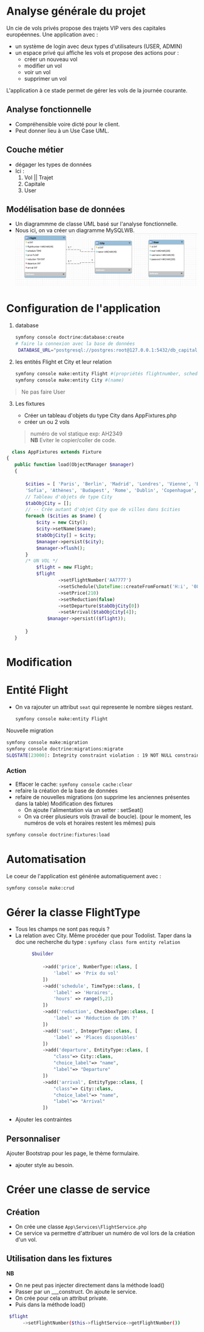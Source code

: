 # Analyse générale du projet
Un cie de vols privés propose des trajets VIP vers des capitales européennes.
Une application avec :
- un système de login avec deux types d'utilisateurs (USER, ADMIN)
- un espace privé qui affiche les vols et propose des actions pour :
  - créer un nouveau vol
  - modifier un vol
  - voir un vol
  - supprimer un vol

L'application à ce stade permet de gérer les vols de la journée courante.

## Analyse fonctionnelle

- Compréhensible voire dicté pour le client.
- Peut donner lieu à un Use Case UML.

## Couche métier
- dégager les types de données
- Ici : 
    1. Vol || Trajet
    2. Capitale
    3. User
## Modélisation base de données
- Un diagrammme de classe UML basé sur l'analyse fonctionnelle.
- Nous ici, on va créer un diagramme MySQLWB.
 ![Diagram](/diagram.png)

# Configuration de l'application 
1. database 
   
   ```bash
   symfony console doctrine:database:create
   # faire la connexion avec la base de données
    DATABASE_URL="postgresql://postgres:root@127.0.0.1:5432/db_capital_airways"
   ```
2. les entités Flight et City et leur relation
   ```bash
   symfony console make:entity Flight #(propriétés flightnumber, schedule, price, reduction)
   symfony console make:entity City #(name)
   ```
 > Ne pas faire User

3. Les fixtures 
   
   - Créer un tableau d'objets du type City dans AppFixtures.php
   - créer un ou 2 vols
    > numéro de vol statique exp: AH2349  
__NB__ Eviter le copier/coller de code.
 ```php
   class AppFixtures extends Fixture
{
    public function load(ObjectManager $manager)
    {
       
        $cities = [ 'Paris', 'Berlin', 'Madrid', 'Londres', 'Vienne', 'Bruxelles', 
        'Sofia', 'Athènes', 'Budapest', 'Rome', 'Dublin', 'Copenhague', 'Amsterdam', 'Varsovie', 'Prague'];
        // Tableau d'objets de type City
        $tabObjCity = [];
        // -- Crée autant d'objet City que de villes dans $cities
        foreach ($cities as $name) {
            $city = new City();
            $city->setName($name);
            $tabObjCity[] = $city;
            $manager->persist($city);
            $manager->flush();
        }
        /* UN VOL */
            $flight = new Flight;
            $flight
                    ->setFlightNumber('AA7777')
                    ->setSchedule(\DateTime::createFromFormat('H:i', '08:00'))
                    ->setPrice(210)
                    ->setReduction(false)
                    ->setDeparture($tabObjCity[0])
                    ->setArrival($tabObjCity[4]);
                $manager->persist(($flight));

        }
    }

 ```
# Modification 
# Entité Flight

- On va rajouter un attribut `seat` qui represente le nombre sièges restant.
  ```bash
  symfony console make:entity Flight
  ```
Nouvelle migration   
```bash
symfony console make:migration
symfony console doctrine:migrations:migrate
SLQSTATE[23000]: Integrity constraint violation : 19 NOT NULL constraint failed: flight.seat
```

### Action 
- Effacer le cache: `symfony console cache:clear`
- refaire la création de la base de données
- refaire de nouvelles migrations (on supprime les anciennes présentes dans la table)
Modification des fixtures  
  - On ajoute l'alimentation via un setter : setSeat()
  - On va créer plusieurs vols (travail de boucle).
  (pour le moment, les numéros de vols et horaires restent les mêmes) 
puis 
```bash
symfony console doctrine:fixtures:load
```
# Automatisation
Le coeur de l'application est générée automatiquement avec :
```bash
symfony console make:crud
```
# Gérer la classe FlightType
- Tous les champs ne sont pas requis ?
- La relation avec City. Même procéder que pour Todolist. Taper dans la doc une recherche du type : `symfony class form entity relation`
  ```php
        $builder
            
            ->add('price', NumberType::class, [
                'label' => 'Prix du vol'
            ])
            ->add('schedule', TimeType::class, [
                'label' => 'Horaires',
                'hours' => range(5,21)
            ])
            ->add('reduction', CheckboxType::class, [
                'label' => 'Réduction de 10% ?'
            ])
            ->add('seat', IntegerType::class, [
                'label' => 'Places disponibles'
            ])
            ->add('departure', EntityType::class, [
                "class"=> City::class,
                "choice_label"=> "name",
                "label"=> "Departure"
            ])
            ->add('arrival', EntityType::class, [
                "class"=> City::class,
                "choice_label"=> "name",
                "label"=> "Arrival"
            ])
  ```
- Ajouter les contraintes
  
## Personnaliser
Ajouter Bootstrap pour les page, le thème formulaire.
   - ajouter style au besoin.

# Créer une classe de service
## Création 
- On crée une classe `App\Services\FlightService.php`
- Ce service va permettre d'attribuer un numéro de vol lors de la création d'un vol.
## Utilisation dans les fixtures

**NB**
- On ne peut pas injecter directement dans la méthode load()
- Passer par un \_\__construct. On ajoute le service.
- On crée pour cela un attribut private.
- Puis dans la méthode load()

```bash
 $flight
      ->setFlightNumber($this->flightService->getFlightNumber())
``` 

